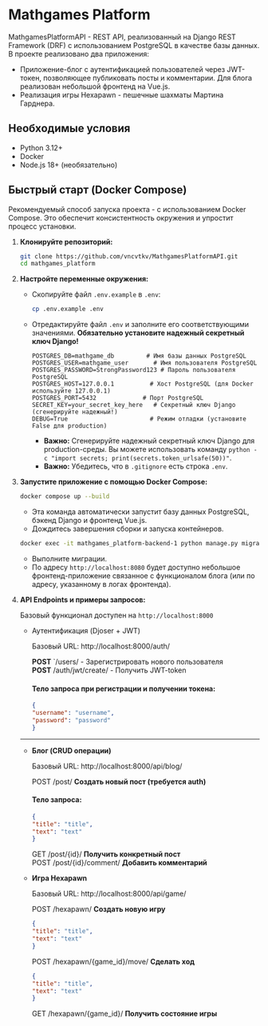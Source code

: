# Mathgames Platform

MathgamesPlatformAPI - REST API, реализованный на Django REST Framework (DRF) с использованием PostgreSQL в качестве базы данных. В проекте реализовано два приложения:

*   Приложение-блог с аутентификацией пользователей через JWT-токен, позволяющее публиковать посты и комментарии. Для блога реализован небольшой фронтенд на Vue.js.
*   Реализация игры Hexapawn - пешечные шахматы Мартина Гарднера.
 

## Необходимые условия

*   Python 3.12+
*   Docker
*   Node.js 18+ (необязательно)

## Быстрый старт (Docker Compose)

Рекомендуемый способ запуска проекта - с использованием Docker Compose. Это обеспечит консистентность окружения и упростит процесс установки.

1.  **Клонируйте репозиторий:**

    ```bash
    git clone https://github.com/vncvtkv/MathgamesPlatformAPI.git
    cd mathgames_platform
    ```

2.  **Настройте переменные окружения:**

    *   Скопируйте файл `.env.example` в `.env`:

        ```bash
        cp .env.example .env
        ```

    *   Отредактируйте файл `.env` и заполните его соответствующими значениями.  **Обязательно установите надежный секретный ключ Django!**

        ```
        POSTGRES_DB=mathgame_db         # Имя базы данных PostgreSQL
        POSTGRES_USER=mathgame_user       # Имя пользователя PostgreSQL
        POSTGRES_PASSWORD=StrongPassword123 # Пароль пользователя PostgreSQL
        POSTGRES_HOST=127.0.0.1          # Хост PostgreSQL (для Docker используйте 127.0.0.1)
        POSTGRES_PORT=5432             # Порт PostgreSQL
        SECRET_KEY=your_secret_key_here   # Секретный ключ Django (сгенерируйте надежный!)
        DEBUG=True                       # Режим отладки (установите False для production)
        ```

        *   **Важно:** Сгенерируйте надежный секретный ключ Django для production-среды. Вы можете использовать команду `python -c "import secrets; print(secrets.token_urlsafe(50))"`.
        *   **Важно:** Убедитесь, что в `.gitignore` есть строка `.env`.

3.  **Запустите приложение с помощью Docker Compose:**

    ```bash
    docker compose up --build
    ```
    *   Эта команда автоматически запустит базу данных PostgreSQL, бэкенд Django и фронтенд Vue.js.
    *   Дождитесь завершения сборки и запуска контейнеров.

    ```bash
    docker exec -it mathgames_platform-backend-1 python manage.py migrate
    ```
    *   Выполните миграции.
    *   По адресу `http://localhost:8080` будет доступно небольшое фронтенд-приложение связанное с функционалом блога (или по адресу, указанному в логах фронтенда).

4.  **API Endpoints и примеры запросов:**

    Базовый функционал доступен на `http://localhost:8000`

    * Аутентификация (Djoser + JWT)

        Базовый URL: http://localhost:8000/auth/

        **POST** `/users/ - Зарегистрировать нового пользователя<br>
        **POST**  /auth/jwt/create/ - Получить JWT-token


        #### Тело запроса при регистрации и получении токена:

        ```json
        {
        "username": "username",
        "password": "password"
        }

        ```



    ---

    * **Блог (CRUD операции)**

        Базовый URL: http://localhost:8000/api/blog/

        POST	/post/	**Создать новый пост (требуется auth)**
        #### Тело запроса:

        ```json
        {
        "title": "title",
        "text": "text"
        }

        ```

        GET	   /post/{id}/	**Получить конкретный пост**<br>
        POST	/post/{id}/comment/	**Добавить комментарий**


    * **Игра Hexapawn**

        Базовый URL: http://localhost:8000/api/game/

        POST	/hexapawn/	**Создать новую игру**<br>
        ```json
        {
        "title": "title",
        "text": "text"
        }

        ```
        POST	/hexapawn/{game_id}/move/	**Сделать ход**<br>
        ```json
        {
        "title": "title",
        "text": "text"
        }

        ```
        GET	/hexapawn/{game_id}/	**Получить состояние игры**


